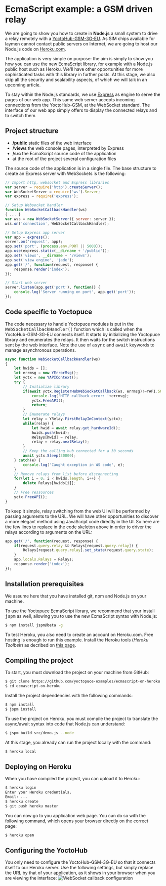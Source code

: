 EcmaScript example: a GSM driven relay
======================================

We are going to show you how to create in **Node.js** a small system to drive a relay remotely with a 
[YoctoHub-GSM-3G-EU](https://www.yoctopuce.com/EN/products/extensions-and-networking/yoctohub-gsm-3g-eu). 
As SIM chips available for laymen cannot contact public servers on Internet, 
we are going to host our Node.js code on [Heroku.com](https://www.heroku.com/).

The application is very simple on purpose: the aim is simply to show you how you can use the new EcmaScript 
library, for example with a Node.js public host such as Heroku. We'll have other opportunities for more 
sophisticated tasks with this library in further posts. At this stage, we also skip all the security and 
scalability aspects, of which we will talk in an upcoming article.

To stay within the Node.js standards, we use [Express](http://expressjs.com/) as engine to serve the pages 
of our web app. This same web server accepts incoming connections from the YoctoHub-GSM, at the WebSocket 
standard. The interface of our web app simply offers to display the connected relays and to switch them.

## Project structure

* **/public**
    static files of the web interface
* **/views**
    the web console pages, interpreted by Express
* **/src**
    the EcmaScript source code of the application
* at the root of the project
  several configuration files

The source code of the application is in a single file. The base structure to create an Express server with 
WebSockets is the following:

```javascript
// Import http, websocket and Express libraries
var server = require('http').createServer();
var WebSocketServer = require('ws').Server;
var express = require('express');

// Setup Websocket handler
function WebSocketCallbackHandler(ws)
{ ... }
var wss = new WebSocketServer({ server: server });
wss.on('connection', WebSocketCallbackHandler);

// Setup Express app server
var app = express();
server.on('request', app);
app.set('port', (process.env.PORT || 5000));
app.use(express.static(__dirname + '/public'));
app.set('views', __dirname + '/views');
app.set('view engine', 'jade');
app.get('/', function(request, response) {
    response.render('index');
});

// Start web server
server.listen(app.get('port'), function() {
    console.log('Server running on port', app.get('port'));
});
```

## Code specific to Yoctopuce

The code necessary to handle Yoctopuce modules is put in the <tt>WebSocketCallbackHandler()</tt> function which is called when the <product>YoctoHub-GSM-3G-EU</product> connects itself. It starts by initializing the Yoctopuce library and enumerates the relays. It then waits for the switch instructions sent by the web interface. Note the use of <tt>async</tt> and <tt>await</tt> keywords to manage asynchronous operations.
```javascript
async function WebSocketCallbackHandler(ws)
{
    let hwids = [];
    let errmsg = new YErrorMsg();
    let yctx = new YAPIContext();
    try {
        // Initialize library
        if(await yctx.RegisterHubWebSocketCallback(ws, errmsg)!=YAPI.SUCCESS){
            console.log('HTTP callback error: '+errmsg);
            yctx.FreeAPI();
            return;
        }
        // Enumerate relays
        let relay = YRelay.FirstRelayInContext(yctx);
        while(relay) {
            let hwid = await relay.get_hardwareId();
            hwids.push(hwid);
            Relays[hwid] = relay;
            relay = relay.nextRelay();
        }
        // Keep the calling hub connected for a 30 seconds
        await yctx.Sleep(30000);
    } catch(e) {
        console.log('Caught exception in WS code', e);
    }
    // Remove relays from list before disconnecting
    for(let i = 0; i < hwids.length; i++) {
        delete Relays[hwids[i]];
    }
    // Free ressources
    yctx.FreeAPI();
}
```

To keep it simple, relay switching from the web UI will be performed by passing arguments to the URL. 
We will have other opportunities to discover a more elegant method using JavaScript code directly in the UI. 
So here are the few lines to replace in the code skeleton above in order to driver the relays according to arguments on the URL:
```javascript
app.get('/', function(request, response) {
    if(request.query.relay && Relays[request.query.relay]) {
        Relays[request.query.relay].set_state(request.query.state);
    }
    app.locals.Relays = Relays;
    response.render('index');
});
```

## Installation prerequisites

We assume here that you have installed git, npm and Node.js on your machine.

To use the Yoctopuce EcmaScript library, we recommend that your install <tt>jspm</tt> as well, allowing you to use the new EcmaScript syntax with Node.js:
```bash
$ npm install jspm@beta -g
```
To test Heroku, you also need to create an account on Heroku.com. Free hosting is enough to run this example. Install the Heroku tools (<i>Heroku Toolbelt</i>) as decribed on <a href="https://devcenter.heroku.com/articles/getting-started-with-nodejs#set-up" target="_blank">this page</a>.

## Compiling the project

To start, you must download the project on your machine from GitHub:
```bash
$ git clone https://github.com/yoctopuce-examples/ecmascript-on-heroku.git
$ cd ecmascript-on-heroku
```
Install the project dependencies with the following commands:
```bash
$ npm install
$ jspm install
```
To use the project on Heroku, you must compile the project to translate the async/await syntax into code that Node.js can understand:
```bash
$ jspm build src/demo.js --node
```
At this stage, you already can run the project locally with the command:
```bash
$ heroku local
```

## Deploying on Heroku

When you have compiled the project, you can upload it to Heroku:
```bash
$ heroku login
Enter your Heroku credentials.
Email: ...
$ heroku create
$ git push heroku master
```
You can now go to you application web page. You can do so with the following command, which opens your browser directly on the correct page:
```bash
$ heroku open
```

## Configuring the YoctoHub

You only need to configure the <product>YoctoHub-GSM-3G-EU</product> so that it connects itself to our Heroku server. Use the following settings, but simply replace the URL by that of your application, as it shows in your browser when you are viewing the interface:
![WebSocket callback configuration](https://www.yoctopuce.com/EN/configuration_callback_1.png)

